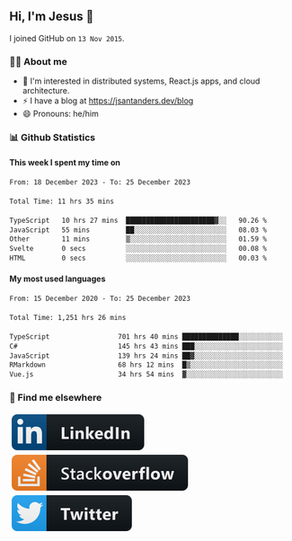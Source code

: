 ## Hi, I'm Jesus 👋

I joined GitHub on `13 Nov 2015`.

<!-- Talking about you -->

### 👨‍💻 About me

- 👦 I'm interested in distributed systems, React.js apps, and cloud architecture.
- ⚡️ I have a blog at <https://jsantanders.dev/blog>
- 😄 Pronouns: he/him

### 📊 Github Statistics

#### This week I spent my time on

<!--START_SECTION:weekly-->

```txt
From: 18 December 2023 - To: 25 December 2023

Total Time: 11 hrs 35 mins

TypeScript   10 hrs 27 mins  ██████████████████████▓░░   90.26 %
JavaScript   55 mins         ██░░░░░░░░░░░░░░░░░░░░░░░   08.03 %
Other        11 mins         ▒░░░░░░░░░░░░░░░░░░░░░░░░   01.59 %
Svelte       0 secs          ░░░░░░░░░░░░░░░░░░░░░░░░░   00.08 %
HTML         0 secs          ░░░░░░░░░░░░░░░░░░░░░░░░░   00.03 %
```

<!--END_SECTION:weekly-->

#### My most used languages

<!--START_SECTION:alltime-->

```txt
From: 15 December 2020 - To: 25 December 2023

Total Time: 1,251 hrs 26 mins

TypeScript                 701 hrs 40 mins ██████████████░░░░░░░░░░░   56.07 %
C#                         145 hrs 43 mins ███░░░░░░░░░░░░░░░░░░░░░░   11.64 %
JavaScript                 139 hrs 24 mins ██▓░░░░░░░░░░░░░░░░░░░░░░   11.14 %
RMarkdown                  68 hrs 12 mins  █▒░░░░░░░░░░░░░░░░░░░░░░░   05.45 %
Vue.js                     34 hrs 54 mins  ▓░░░░░░░░░░░░░░░░░░░░░░░░   02.79 %
```

<!--END_SECTION:alltime-->

### 📢 Find me elsewhere

<p>
  <a target="_blank" href="https://linkedin.com/in/jsantanders">
    <img src="https://github.com/jsantanders/jsantanders/blob/master/img/linkedin.svg" alt="LinkedIn" style="vertical-align:top; margin:4px">
  </a>
  
  <a target="_blank" href="https://stackoverflow.com/users/7318331/jesus-santander">
    <img src="https://github.com/jsantanders/jsantanders/blob/master/img/stackoverflow.svg" alt="StackOverflow" style="vertical-align:top; margin:4px">
  </a>
  
  <a target="_blank" href="http://twitter.com/jsantanders">
    <img src="https://github.com/jsantanders/jsantanders/blob/master/img/twitter.svg" alt="Twitter" style="vertical-align:top; margin:4px">
  </a>
</p>
